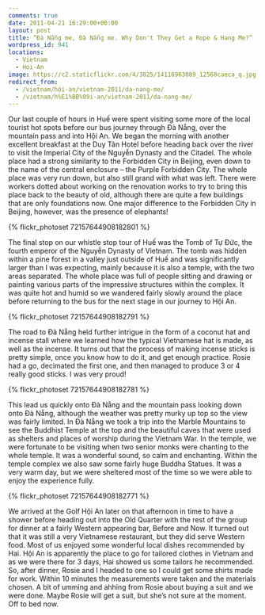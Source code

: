 ```yaml
---
comments: true
date: 2011-04-21 16:29:00+00:00
layout: post
title: “Đà Nẵng me, Đà Nẵng me. Why Don't They Get a Rope & Hang Me?”
wordpress_id: 941
locations:
  - Vietnam
  - Hoi-An
image: https://c2.staticflickr.com/4/3825/14116963089_12568caeca_q.jpg
redirect_from:
  - /vietnam/hội-an/vietnam-2011/da-nang-me/
  - /vietnam/h%E1%BB%99i-an/vietnam-2011/da-nang-me/
---
```


Our last couple of hours in Huế were spent visiting some more of the local tourist hot spots before our
bus journey through Đà Nẵng, over the mountain pass and into Hội An. We began the morning with another
excellent breakfast at the Duy Tân Hotel before heading back over the river to visit the Imperial City
of the Nguyễn Dynasty and the Citadel. The whole place had a strong similarity to the Forbidden City in
Beijing, even down to the name of the central enclosure – the Purple Forbidden City. The whole place was
very run down, but also still grand with what was left. There were workers dotted about working on the
renovation works to try to bring this place back to the beauty of old, although there are quite a few
buildings that are only foundations now. One major difference to the Forbidden City in Beijing, however,
was the presence of elephants!

{% flickr_photoset 72157644908182801 %}

The final stop on our whistle stop tour of Huế was the Tomb of Tự Đức, the fourth emperor of the Nguyễn
Dynasty of Vietnam. The tomb was hidden within a pine forest in a valley just outside of Huế and was
significantly larger than I was expecting, mainly because it is also a temple, with the two areas
separated. The whole place was full of people sitting and drawing or painting various parts of the
impressive structures within the complex. It was quite hot and humid so we wandered fairly slowly around
the place before returning to the bus for the next stage in our journey to Hội An.

{% flickr_photoset 72157644908182791 %}

The road to Đà Nẵng held further intrigue in the form of a coconut hat and incense stall where we learned
how the typical Vietnamese hat is made, as well as the incense. It turns out that the process of making
incense sticks is pretty simple, once you know how to do it, and get enough practice. Rosie had a go,
decimated the first one, and then managed to produce 3 or 4 really good sticks. I was very proud!

{% flickr_photoset 72157644908182781 %}

This lead us quickly onto Đà Nẵng and the mountain pass looking down onto Đà Nẵng, although the weather
was pretty murky up top so the view was fairly limited. In Đà Nẵng we took a trip into the Marble
Mountains to see the Buddhist Temple at the top and the beautiful caves that were used as shelters and
places of worship during the Vietnam War. In the temple, we were fortunate to be visiting when two senior
monks were chanting to the whole temple. It was a wonderful sound, so calm and enchanting. Within the
temple complex we also saw some fairly huge Buddha Statues. It was a very warm day, but we were sheltered
most of the time so we were able to enjoy the experience fully.

{% flickr_photoset 72157644908182771 %}

We arrived at the Golf Hội An later on that afternoon in time to have a shower before heading out into
the Old Quarter with the rest of the group for dinner at a fairly Western appearing bar, Before and Now.
It turned out that it was still a very Vietnamese restaurant, but they did serve Western food. Most of us
enjoyed some wonderful local dishes recommended by Hai. Hội An is apparently the place to go for tailored
clothes in Vietnam and as we were there for 3 days, Hai showed us some tailors he recommended. So, after
dinner, Rosie and I headed to one so I could get some shirts made for work. Within 10 minutes the
measurements were taken and the materials chosen. A bit of umming and ahhing from Rosie about buying a
suit and we were done. Maybe Rosie will get a suit, but she’s not sure at the moment. Off to bed now.